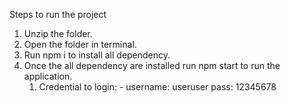 Steps to run the project
1. Unzip the folder.
2. Open the folder in terminal.
3. Run npm i to install all dependency.
4. Once the all dependency are installed run npm start to run the application.
    1. Credential to login: - username: useruser pass: 12345678